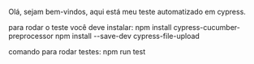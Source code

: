 Olá, sejam bem-vindos, aqui está meu teste automatizado em cypress.

para rodar o teste você deve instalar:
npm install cypress-cucumber-preprocessor
npm install --save-dev cypress-file-upload

comando para rodar testes:
npm run test
